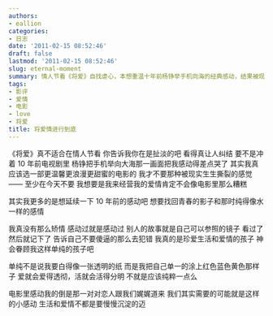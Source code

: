 ```yaml
---
authors:
- eallion
categories:
- 日志
date: '2011-02-15 08:52:46'
draft: false
lastmod: '2011-02-15 08:52:46'
slug: eternal-moment
summary: 情人节看《将爱》自找虐心，本想重温十年前杨铮举手机向海的经典感动，结果被现实撕裂感暴击。渴望延续青春纯粹，却发现电影像面镜子照出爱情陷阱——提醒自己别犯傻。坚信单纯不等于幼稚，而是活得鲜明爱得透彻。最终明白：生活需要小感动慢慢沉淀，何必强求情人节硬塞糖。
tags:
- 影评
- 爱情
- 电影
- love
- 将爱
title: 将爱情进行到底
---
```


《将爱》真不适合在情人节看
你告诉我你在是扯淡的吧
看得真让人纠结
要不是冲着 10 年前电视剧里
杨铮把手机举向大海那一画面把我感动得差点哭了
其实我真应该选一部更温馨更浪漫更甜蜜的电影的
我才不要那种被现实生生撕裂的感觉 —— 至少在今天不要
我想要是我来经营我的爱情肯定不会像电影里那么糟糕

其实我更多的是想延续一下 10 年前的感动吧
想要找回青春的影子和那时纯得像水一样的感情

我真没有那么矫情
感动过就是感动过
别人的故事就是自己可以参照的镜子
看过了然后就记下了
告诉自己不要傻逼的那么去犯错
我真的是珍爱生活和爱情的孩子
神会眷顾我这样单纯的孩子吧

单纯不是说我要白得像一张透明的纸
而是我把自己单一的涂上红色蓝色黄色那样子
爱就会爱得透彻，活就会活得分明
不就是应该纯粹一点么

电影里感动我的倒是那一对对恋人跟我们娓娓道来
我们其实需要的可能就是这样的小感动
生活和爱情不都是要慢慢沉淀的迈